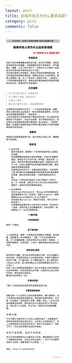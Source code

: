 ```yaml
---
layout: post
title: 前端开发员为什么要拿高薪?
category: pics
comments: false
---
```

!["前端开发员为什么要拿高薪?"](/images/knowlgPics/10262.jpg "前端开发员为什么要拿高薪?")

